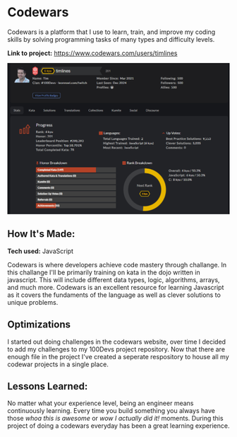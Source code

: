 # Codewars

Codewars is a platform that I use to learn, train, and improve my coding skills by solving programming tasks of many types and difficulty levels.

**Link to project:** https://www.codewars.com/users/timlines

![Tim's Codewar progress](/timsCodewarProgress.png)

## How It's Made:

**Tech used:** JavaScript

Codewars is where developers achieve code mastery through challange. In this challange I'll be primarily training on kata in the dojo written in javascript. This will include different data types, logic, algorithms, arrays, and much more. Codewars is an excellent resource for learning Javascript as it covers the fundaments of the language as well as clever solutions to unique problems.  

## Optimizations

I started out doing challenges in the codewars website, over time I decided to add my challenges to my 100Devs project repository. Now that there are enough file in the project I've created a seperate respository to house all my codewar projects in a single place.

## Lessons Learned:

No matter what your experience level, being an engineer means continuously learning. Every time you build something you always have those _whoa this is awesome_ or _wow I actually did it!_ moments. During this project of doing a codewars everyday has been a great learning experience.
